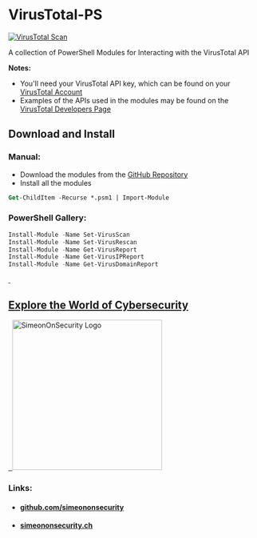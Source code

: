 # VirusTotal-PS

[![VirusTotal Scan](https://github.com/simeononsecurity/VirusTotal-PS/actions/workflows/virustotal.yml/badge.svg)](https://github.com/simeononsecurity/VirusTotal-PS/actions/workflows/virustotal.yml)

A collection of PowerShell Modules for Interacting with the VirusTotal API

**Notes:**
- You'll need your VirusTotal API key, which can be found on your [VirusTotal Account](https://www.virustotal.com/gui/)
- Examples of the APIs used in the modules may be found on the [VirusTotal Developers Page](https://developers.virustotal.com/reference#getting-started)

## Download and Install
### Manual:
- Download the modules from the [GitHub Repository](https://github.com/simeononsecurity/VirusTotal-PS)
- Install all the modules
```ps
Get-ChildItem -Recurse *.psm1 | Import-Module
```
### PowerShell Gallery:
```powershell
Install-Module -Name Set-VirusScan
Install-Module -Name Set-VirusRescan
Install-Module -Name Get-VirusReport
Install-Module -Name Get-VirusIPReport
Install-Module -Name Get-VirusDomainReport
```
<a href="https://simeononsecurity.ch" target="_blank" rel="noopener noreferrer">
  <h2>Explore the World of Cybersecurity</h2>
</a>
<a href="https://simeononsecurity.ch" target="_blank" rel="noopener noreferrer">
  <img src="https://simeononsecurity.ch/img/banner.png" alt="SimeonOnSecurity Logo" width="300" height="300">
</a>

### Links:
- #### [github.com/simeononsecurity](https://github.com/simeononsecurity)
- #### [simeononsecurity.ch](https://simeononsecurity.ch)
